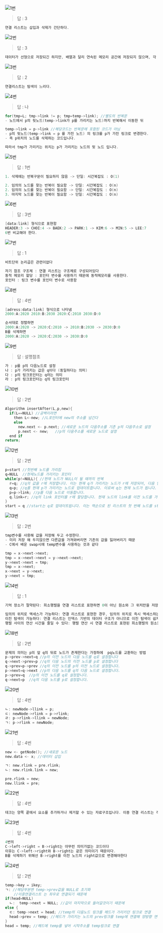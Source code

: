 ![1번](https://github.com/oxxultus/CODE-LIST/blob/main/C/C%EB%A1%9C%20%EB%B0%B0%EC%9A%B0%EB%8A%94%20%EC%89%AC%EC%9A%B4%20%EC%9E%90%EB%A3%8C%EA%B5%AC%EC%A1%B0/Img/%EC%9E%90%EB%A3%8C%EA%B5%AC%EC%A1%B0%204%EC%9E%A5/1.png)
>답 : 3
```c
연결 리스트는 삽입과 삭제가 간단하다.
```
![2번](https://github.com/oxxultus/CODE-LIST/blob/main/C/C%EB%A1%9C%20%EB%B0%B0%EC%9A%B0%EB%8A%94%20%EC%89%AC%EC%9A%B4%20%EC%9E%90%EB%A3%8C%EA%B5%AC%EC%A1%B0/Img/%EC%9E%90%EB%A3%8C%EA%B5%AC%EC%A1%B0%204%EC%9E%A5/2.png)
>답 : 3
```c
데이터가 선형으로 저장되긴 하지만, 배열과 달리 연속된 메모리 공간에 저장되지 않으며, 각 노드가 다음 노드를 가리키는 링크를 통해 연결됩니다.이 때문에 다른 자료구조와는 다른 동적 메모리 할당과 링크 구조를 사용합니다.
```
![3번](https://github.com/oxxultus/CODE-LIST/blob/main/C/C%EB%A1%9C%20%EB%B0%B0%EC%9A%B0%EB%8A%94%20%EC%89%AC%EC%9A%B4%20%EC%9E%90%EB%A3%8C%EA%B5%AC%EC%A1%B0/Img/%EC%9E%90%EB%A3%8C%EA%B5%AC%EC%A1%B0%204%EC%9E%A5/3.png)
>답 : 2
```c
연결리스트는 탐색이 느리다.
```
![4번](https://github.com/oxxultus/CODE-LIST/blob/main/C/C%EB%A1%9C%20%EB%B0%B0%EC%9A%B0%EB%8A%94%20%EC%89%AC%EC%9A%B4%20%EC%9E%90%EB%A3%8C%EA%B5%AC%EC%A1%B0/Img/%EC%9E%90%EB%A3%8C%EA%B5%AC%EC%A1%B0%204%EC%9E%A5/4.png)
>답 : 나
```c
for(tmp=L; tmp->link != p; tmp=temp->link); //별도의 반복문
- 노드에서 p의 뒷노드(temp->link가 p를 가리키는 노드)까지 반복해서 이동한 뒤

temp->link = p->link //해당코드는 반복문에 포함된 코드가 아님
- p의 뒷노드(temp->link = p 를 가진 노드) 의 링크를 p가 가진 링크로 변경한다.
- 즉 p위치의 노드를 삭제하는 코드입니다.

따라서 tmp가 가리키는 위치는 p가 가리키는 노드의 뒷 노드 입니다.
```
![5번](https://github.com/oxxultus/CODE-LIST/blob/main/C/C%EB%A1%9C%20%EB%B0%B0%EC%9A%B0%EB%8A%94%20%EC%89%AC%EC%9A%B4%20%EC%9E%90%EB%A3%8C%EA%B5%AC%EC%A1%B0/Img/%EC%9E%90%EB%A3%8C%EA%B5%AC%EC%A1%B0%204%EC%9E%A5/5.png)
>답 : 1번
```c
1. 삭제에는 반복구문이 필요하지 않음 -> 단일: 시간복잡도 : O(1) 

2. 임의의 노드를 찾는 반복이 필요함 -> 단일: 시간복잡도 : O(n) 
2. 임의의 노드를 찾는 반복이 필요함 -> 단일: 시간복잡도 : O(n) 
3. 마지막 노드를 찾는 반복이 필요함 -> 단일: 시간복잡도 : O(n)
```
![6번](https://github.com/oxxultus/CODE-LIST/blob/main/C/C%EB%A1%9C%20%EB%B0%B0%EC%9A%B0%EB%8A%94%20%EC%89%AC%EC%9A%B4%20%EC%9E%90%EB%A3%8C%EA%B5%AC%EC%A1%B0/Img/%EC%9E%90%EB%A3%8C%EA%B5%AC%EC%A1%B0%204%EC%9E%A5/6.png)
>답 : 3번
```c
[data:link] 형식으로 표현함
HEADER:3 -> CHOI:4 -> BAEK:2 -> PARK:1 -> KIM:6 -> MIN:5 -> LEE:7
6번 비교해야 한다.
```
![7번](https://github.com/oxxultus/CODE-LIST/blob/main/C/C%EB%A1%9C%20%EB%B0%B0%EC%9A%B0%EB%8A%94%20%EC%89%AC%EC%9A%B4%20%EC%9E%90%EB%A3%8C%EA%B5%AC%EC%A1%B0/Img/%EC%9E%90%EB%A3%8C%EA%B5%AC%EC%A1%B0%204%EC%9E%A5/7.png)
>답 : 1
```c
비트단위 논리곱은 관련이없다

자기 참조 구조체 : 연결 리스트는 구조체로 구성되어있다
동적 메모리 할당 : 포인터 변수를 사용하기 때문에 동적메모리를 사용한다.
포인터 : 링크 변수를 포인터 변수로 사용함
```
![8번](https://github.com/oxxultus/CODE-LIST/blob/main/C/C%EB%A1%9C%20%EB%B0%B0%EC%9A%B0%EB%8A%94%20%EC%89%AC%EC%9A%B4%20%EC%9E%90%EB%A3%8C%EA%B5%AC%EC%A1%B0/Img/%EC%9E%90%EB%A3%8C%EA%B5%AC%EC%A1%B0%204%EC%9E%A5/8.png)
>답 : 4번
```c
[adress:data:link] 형식으로 나타냄
2000:A:2020 2010:B:2030 2020:C:2010 2030:D:0

순서대로 정렬하면
2000:A:2020 -> 2020:C:2010 -> 2010:B:2030 -> 2030:D:0
B를 삭제하면
2000:A:2020 -> 2020:C:2030 -> 2030:D:0
```
![9번](https://github.com/oxxultus/CODE-LIST/blob/main/C/C%EB%A1%9C%20%EB%B0%B0%EC%9A%B0%EB%8A%94%20%EC%89%AC%EC%9A%B4%20%EC%9E%90%EB%A3%8C%EA%B5%AC%EC%A1%B0/Img/%EC%9E%90%EB%A3%8C%EA%B5%AC%EC%A1%B0%204%EC%9E%A5/9.png)
>답 : 설명참조
```c
가 : p를 p의 다음노드로 설정
나 : p가 가리키는 값은 q이다 (동일하다는 의미)
다 : p의 링크포인터는 q라는 의미
라 : p의 링크포인터는 q의 링크포인터
```
![10번](https://github.com/oxxultus/CODE-LIST/blob/main/C/C%EB%A1%9C%20%EB%B0%B0%EC%9A%B0%EB%8A%94%20%EC%89%AC%EC%9A%B4%20%EC%9E%90%EB%A3%8C%EA%B5%AC%EC%A1%B0/Img/%EC%9E%90%EB%A3%8C%EA%B5%AC%EC%A1%B0%204%EC%9E%A5/10.png)
>답 : 2번 
```c
Algorithm insertAfter(L,p,new){
  if(L==NULL) //공백이라면
    then L<-new; //L포인터에 new의 주소를 넘긴다
    else
      new.next <- p.next; //새로운 노드의 다음주소를 기존 p의 다음주소로 설정
      p.next <- new;   //p의 다음주소를 새로운 노드로 설정
  end if
return;
```
![12번](https://github.com/oxxultus/CODE-LIST/blob/main/C/C%EB%A1%9C%20%EB%B0%B0%EC%9A%B0%EB%8A%94%20%EC%89%AC%EC%9A%B4%20%EC%9E%90%EB%A3%8C%EA%B5%AC%EC%A1%B0/Img/%EC%9E%90%EB%A3%8C%EA%B5%AC%EC%A1%B0%204%EC%9E%A5/12.png)
>답 : 2번
```c
p=start //첫번째 노드를 가리킴
q=NULL  //현재노드를 가리키는 포인터
while(p!=NULL){ //현재 노드가 NULL이 될 때까지 반복
  r=q; //q의 값을 r에 저장합니다. 이는 현재 q가 가리키는 노드가 r에 저장되어, 다음 단계에서 q의 link가 r를 가리키도록 설정할 때 사용됩니다.
  q=p; //q를 현재 p가 가리키는 노드로 업데이트합니다. 이로써 q는 현재 노드가 됩니다.
  p=p->link; //p를 다음 노드로 이동합니다.
  q.link=r; //q의 link 포인터를 r에 할당합니다. 현재 노드의 link를 이전 노드를 가리키도록 설정하여 역순으로 만듭니다.
}
start = q //start는 q로 업데이트됩니다. 이는 역순으로 된 리스트의 첫 번째 노드를 start로 설정하는 것입니다.
```
![13번](https://github.com/oxxultus/CODE-LIST/blob/main/C/C%EB%A1%9C%20%EB%B0%B0%EC%9A%B0%EB%8A%94%20%EC%89%AC%EC%9A%B4%20%EC%9E%90%EB%A3%8C%EA%B5%AC%EC%A1%B0/Img/%EC%9E%90%EB%A3%8C%EA%B5%AC%EC%A1%B0%204%EC%9E%A5/13.png)
>답 : 2번
```c
tmp변수를 사용해 값을 저장해 두고 수정한다.
- 미리 저장 해 두지않으면 다른값을 가져와버리면 기존의 값을 잃어버리기 때문
- C에서 배운 swap시에 temp변수를 사용하는 것과 같다

tmp = x->next->next;
tmp = x->next->next = y->next->next;
y->next->next = tmp;
tmp = x->next;
x->next = y->next;
y->next = tmp;
```
![14번](https://github.com/oxxultus/CODE-LIST/blob/main/C/C%EB%A1%9C%20%EB%B0%B0%EC%9A%B0%EB%8A%94%20%EC%89%AC%EC%9A%B4%20%EC%9E%90%EB%A3%8C%EA%B5%AC%EC%A1%B0/Img/%EC%9E%90%EB%A3%8C%EA%B5%AC%EC%A1%B0%204%EC%9E%A5/14.png)
>답 : 1
```c
기억 장소가 절약된다: 희소행렬을 연결 리스트로 표현하면 0이 아닌 원소와 그 위치만을 저장하기 때문에, 행렬 전체를 저장할 때 사용하는 메모리 공간을 크게 줄일 수 있습니다. 이로 인해 메모리 사용량을 절약할 수 있습니다.

임의의 위치로 액세스가 가능하다: 연결 리스트로 표현한 경우, 임의의 위치로 즉시 액세스하는 것이 어렵습니다. 일반적으로 리스트의 처음부터 원하는 위치까지 순차적으로 이동해야 하므로 액세스 시간이 늘어날 수 있습니다.
이진 탐색이 가능하다: 연결 리스트는 인덱스 기반의 데이터 구조가 아니므로 이진 탐색이 쉽지 않습니다. 보통 이진 탐색은 배열과 같은 데이터 구조에서 사용됩니다.
행렬 사이의 연산 시간을 줄일 수 있다: 행렬 연산 시 연결 리스트로 표현된 희소행렬의 원소들을 처리하는 데 시간이 더 많이 걸릴 수 있습니다.
```
![18번](https://github.com/oxxultus/CODE-LIST/blob/main/C/C%EB%A1%9C%20%EB%B0%B0%EC%9A%B0%EB%8A%94%20%EC%89%AC%EC%9A%B4%20%EC%9E%90%EB%A3%8C%EA%B5%AC%EC%A1%B0/Img/%EC%9E%90%EB%A3%8C%EA%B5%AC%EC%A1%B0%204%EC%9E%A5/18.png)
>답 : 2번
```c
문제의 의미는 p의 앞 q의 뒤로 노드가 존재한다는 가정하에  pq노드를 교환하는 방법
p->prev->next=q //p의 이전 노드의 다음 노드를 q로 설정합니다
q->next->prev=p //q의 다음 노드의 이전 노드를 p로 설정합니다
q->prev=p->prev //q의 이전 노드를 p의 이전 노드로 설정합니다.
p->next=q->next //p의 다음 노드를 q의 다음 노드로 설정합니다. 
p->prev=q  //p의 이전 노드를 q로 설정합니다. 
q->next=p  //q의 다음 노드를 p로 설정합니다.  
```
![20번](https://github.com/oxxultus/CODE-LIST/blob/main/C/C%EB%A1%9C%20%EB%B0%B0%EC%9A%B0%EB%8A%94%20%EC%89%AC%EC%9A%B4%20%EC%9E%90%EB%A3%8C%EA%B5%AC%EC%A1%B0/Img/%EC%9E%90%EB%A3%8C%EA%B5%AC%EC%A1%B0%204%EC%9E%A5/20.png)
>답 : 4번
```c
ㄴ: newNode->llink = p;
ㄷ: newNode->rlink = p->rlink;
ㄹ: p->rlink->llink = newNode;
ㄱ: p->rlink = newNode;
```
![21번](https://github.com/oxxultus/CODE-LIST/blob/main/C/C%EB%A1%9C%20%EB%B0%B0%EC%9A%B0%EB%8A%94%20%EC%89%AC%EC%9A%B4%20%EC%9E%90%EB%A3%8C%EA%B5%AC%EC%A1%B0/Img/%EC%9E%90%EB%A3%8C%EA%B5%AC%EC%A1%B0%204%EC%9E%A5/21.png)
>답 : 4번
```c
new <- getNode(); //새로운 노드
new.data <- x; //데이터 삽입

ㄱ: new.rlink = pre.rlink; 
ㄴ: new.rlink.link = new;

pre.rlink = new;
new.llink = pre;
```
![22번](https://github.com/oxxultus/CODE-LIST/blob/main/C/C%EB%A1%9C%20%EB%B0%B0%EC%9A%B0%EB%8A%94%20%EC%89%AC%EC%9A%B4%20%EC%9E%90%EB%A3%8C%EA%B5%AC%EC%A1%B0/Img/%EC%9E%90%EB%A3%8C%EA%B5%AC%EC%A1%B0%204%EC%9E%A5/22.png)
>답 : 4번
```c
데크는 양쪽 끝에서 요소를 추가하거나 제거할 수 있는 자료구조입니다. 이중 연결 리스트는 각 노드가 이전 노드와 다음 노드를 모두 가리키는 포인터를 가지고 있기 때문에 양쪽 끝에서 효율적으로 삽입 및 삭제 연산을 수행할 수 있습니다.
```
![23번](https://github.com/oxxultus/CODE-LIST/blob/main/C/C%EB%A1%9C%20%EB%B0%B0%EC%9A%B0%EB%8A%94%20%EC%89%AC%EC%9A%B4%20%EC%9E%90%EB%A3%8C%EA%B5%AC%EC%A1%B0/Img/%EC%9E%90%EB%A3%8C%EA%B5%AC%EC%A1%B0%204%EC%9E%A5/23.png)
>답 : 4번
```c
4번의
C->left->right = B->right는 아무런 의미가없는 코드이다
이유는 C->left->right와 B->right는 같은 의미이기 때문이다.
B를 삭제하기 위해선 B->right를 이전 노드의 right값으로 변경해야한다
```
![24번](https://github.com/oxxultus/CODE-LIST/blob/main/C/C%EB%A1%9C%20%EB%B0%B0%EC%9A%B0%EB%8A%94%20%EC%89%AC%EC%9A%B4%20%EC%9E%90%EB%A3%8C%EA%B5%AC%EC%A1%B0/Img/%EC%9E%90%EB%A3%8C%EA%B5%AC%EC%A1%B0%204%EC%9E%A5/24.png)
>답 : 2번
```c
temp->key = ikey;
ㄱ: //해당부분엔 temp->prev값을 NULL로 초기화
    //이중연결리스트 는 좌우로 연결되기 때문에 
if(head=NULL)
  ㄴ:  temp->next = NULL; //값이 마지막으로 들어갈것이기 때문에
else {
  ㄷ: temp->next = head; //temp의 다음노드 링크를 헤드가 가리키던 링크로 연결
  head->prev = temp; //헤드가 가리키는 노드의 prev링크를 temp에 연결해 양방향 연결
}
head = temp; //헤드에 temp를 넣어 시작주소를 temp링크로 연결
```
